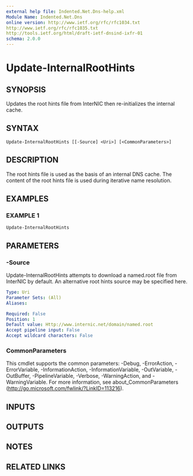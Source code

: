 ```yaml
---
external help file: Indented.Net.Dns-help.xml
Module Name: Indented.Net.Dns
online version: http://www.ietf.org/rfc/rfc1034.txt
http://www.ietf.org/rfc/rfc1035.txt
http://tools.ietf.org/html/draft-ietf-dnsind-ixfr-01
schema: 2.0.0
---
```


# Update-InternalRootHints

## SYNOPSIS
Updates the root hints file from InterNIC then re-initializes the internal cache.

## SYNTAX

```
Update-InternalRootHints [[-Source] <Uri>] [<CommonParameters>]
```

## DESCRIPTION
The root hints file is used as the basis of an internal DNS cache.
The content of the root hints file is used during iterative name resolution.

## EXAMPLES

### EXAMPLE 1
```
Update-InternalRootHints
```

## PARAMETERS

### -Source
Update-InternalRootHints attempts to download a named.root file from InterNIC by default.
An alternative root hints source may be specified here.

```yaml
Type: Uri
Parameter Sets: (All)
Aliases:

Required: False
Position: 1
Default value: Http://www.internic.net/domain/named.root
Accept pipeline input: False
Accept wildcard characters: False
```

### CommonParameters
This cmdlet supports the common parameters: -Debug, -ErrorAction, -ErrorVariable, -InformationAction, -InformationVariable, -OutVariable, -OutBuffer, -PipelineVariable, -Verbose, -WarningAction, and -WarningVariable.
For more information, see about_CommonParameters (http://go.microsoft.com/fwlink/?LinkID=113216).

## INPUTS

## OUTPUTS

## NOTES

## RELATED LINKS
